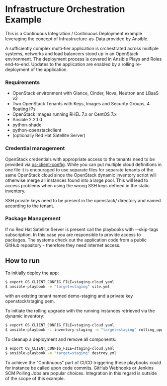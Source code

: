# Infrastructure Orchestration Example

This is a Continuous Integration / Continuous Deployment example leveraging the concept of Infrastructure-as-Data provided by Ansible.

A sufficiently complex multi-tier application is orchestrated across multiple systems, networks and load balancers stood up in an OpenStack environment. The deployment process is covered in Ansible Plays and Roles end-to-end. Updates to the application are enabled by a rolling re-deployment of the application.

### Requirements

  - OpenStack environment with Glance, Cinder, Nova, Neutron and LBaaS v2
  - Two OpenStack Tenants with Keys, Images and Security Groups, 4 floating IPs
  - OpenStack Images running RHEL 7.x or CentOS 7.x
  - Ansible 2.2.1.0
  - python-shade
  - python-openstackclient
  - (optionally Red Hat Satellite Server)


### Credential management

OpenStack credentials with appropriate access to the tenants need to be provided via [os-client-config]. While you can put multiple cloud definitions in one file it is encouraged to use separate files for separate tenants of the same OpenStack cloud since the OpenStack dynamic inventory script will otherwise merge all instances found into a large pool. This will lead to access problems when using the wrong SSH keys defined in the static inventory.

SSH private keys need to be present in the openstack/ directory and named according to the tenant.

### Package Management

If no Red Hat Satellite Server is present call the playbooks with --skip-tags subscription. In this case you are responsible to provide access to packages. The systems check out the application code from a public GitHub repository - therefore they need internet access.

## How to run

To initially deploy the app:

```sh
$ export OS_CLIENT_CONFIG_FILE=staging-cloud.yaml
$ ansible-playbook -e "target=staging" site.yml
```

with an existing tenant named demo-staging and a private key openstack/staging.pem.

To initiate the rolling upgrade with the running instances retrieved via the dynamic inventory:

```sh
$ export OS_CLIENT_CONFIG_FILE=staging-cloud.yaml
$ ansible-playbook -i inventory-staging -e "target=staging" rolling_upgrade.yml
```

To cleanup a deployment and remove all components:

```sh
$ export OS_CLIENT_CONFIG_FILE=staging-cloud.yaml
$ ansible-playbook -e "target=staging" destroy.yml
```

To achieve the "Continuous" part of CI/CD triggering these playbooks could for instance be called upon code commits. GitHub Webhooks or Jenkins SCM Polling Jobs are popular choices. Integration in this regard is outside of the scope of this example.


  [os-client-config]: <https://pypi.python.org/pypi/os-client-config>
